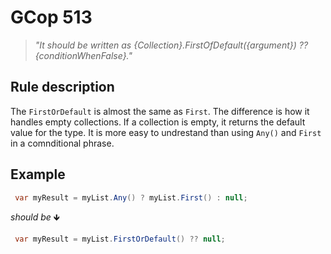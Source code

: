 ﻿# GCop 513

> *"It should be written as \{Collection}.FirstOfDefault(\{argument}) ?? \{conditionWhenFalse}."*

## Rule description

The `FirstOrDefault` is almost the same as `First`. The difference is how it handles empty collections. If a collection is empty, it returns the default value for the type. It is more easy to undrestand than using `Any()` and `First` in a comnditional phrase.

## Example

```csharp
 var myResult = myList.Any() ? myList.First() : null;
```

*should be* 🡻

```csharp
 var myResult = myList.FirstOrDefault() ?? null;
```